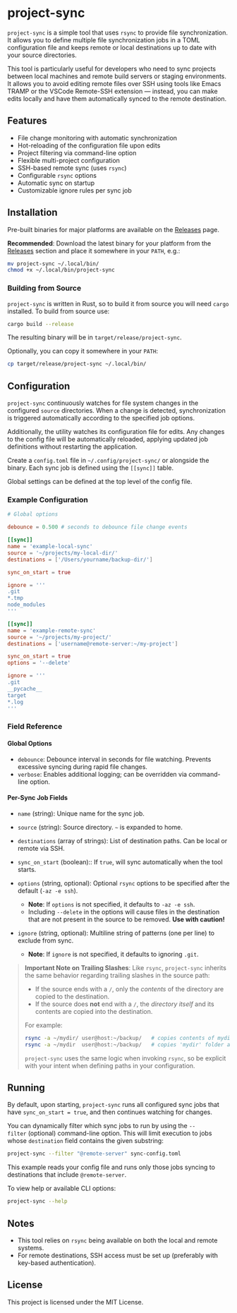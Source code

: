 # project-sync

`project-sync` is a simple tool that uses `rsync` to provide file synchronization. It allows you to define multiple file synchronization jobs in a TOML configuration file and keeps remote or local destinations up to date with your source directories.

This tool is particularly useful for developers who need to sync projects between local machines and remote build servers or staging environments. It allows you to avoid editing remote files over SSH using tools like Emacs TRAMP or the VSCode Remote-SSH extension — instead, you can make edits locally and have them automatically synced to the remote destination.

## Features

* File change monitoring with automatic synchronization
* Hot-reloading of the configuration file upon edits
* Project filtering via command-line option
* Flexible multi-project configuration
* SSH-based remote sync (uses `rsync`)
* Configurable `rsync` options
* Automatic sync on startup
* Customizable ignore rules per sync job

## Installation

Pre-built binaries for major platforms are available on the [Releases](https://github.com/lyskov/project-sync/releases) page.

**Recommended**: Download the latest binary for your platform from the [Releases](https://github.com/lyskov/project-sync/releases) section and place it somewhere in your `PATH`, e.g.:

```bash
mv project-sync ~/.local/bin/
chmod +x ~/.local/bin/project-sync
```

### Building from Source

`project-sync` is written in Rust, so to build it from source you will need `cargo` installed. To build from source use:

```bash
cargo build --release
```

The resulting binary will be in `target/release/project-sync`.

Optionally, you can copy it somewhere in your `PATH`:

```bash
cp target/release/project-sync ~/.local/bin/
```

## Configuration

`project-sync` continuously watches for file system changes in the configured `source` directories. When a change is detected, synchronization is triggered automatically according to the specified job options.

Additionally, the utility watches its configuration file for edits. Any changes to the config file will be automatically reloaded, applying updated job definitions without restarting the application.

Create a `config.toml` file in `~/.config/project-sync/` or alongside the binary. Each sync job is defined using the `[[sync]]` table.

Global settings can be defined at the top level of the config file.

### Example Configuration

```toml
# Global options

debounce = 0.500 # seconds to debounce file change events

[[sync]]
name = 'example-local-sync'
source = '~/projects/my-local-dir/'
destinations = ['/Users/yourname/backup-dir/']

sync_on_start = true

ignore = '''
.git
*.tmp
node_modules
'''

[[sync]]
name = 'example-remote-sync'
source = '~/projects/my-project/'
destinations = ['username@remote-server:~/my-project']

sync_on_start = true
options = '--delete'

ignore = '''
.git
__pycache__
target
*.log
'''
```

### Field Reference

#### Global Options

* `debounce`: Debounce interval in seconds for file watching. Prevents excessive syncing during rapid file changes.
* `verbose`: Enables additional logging; can be overridden via command-line option.

#### Per-Sync Job Fields

* `name` (string): Unique name for the sync job.
* `source` (string): Source directory. `~` is expanded to home.
* `destinations` (array of strings): List of destination paths. Can be local or remote via SSH.
* `sync_on_start` (boolean):: If `true`, will sync automatically when the tool starts.
* `options` (string, optional): Optional `rsync` options to be specified after the default (`-az -e ssh`).

  * **Note**: If `options` is not specified, it defaults to `-az -e ssh`.
  * Including `--delete` in the options will cause files in the destination that are not present in the source to be removed. **Use with caution!**
* `ignore` (string, optional): Multiline string of patterns (one per line) to exclude from sync.

  * **Note**: If `ignore` is not specified, it defaults to ignoring `.git`.

> **Important Note on Trailing Slashes**: Like `rsync`, `project-sync` inherits the same behavior regarding trailing slashes in the source path:
>
> * If the source ends with a `/`, only the *contents* of the directory are copied to the destination.
> * If the source does **not** end with a `/`, the *directory itself* and its contents are copied into the destination.
>
> For example:
>
> ```bash
> rsync -a ~/mydir/ user@host:~/backup/   # copies contents of mydir
> rsync -a ~/mydir  user@host:~/backup/   # copies 'mydir' folder and its contents
> ```
>
> `project-sync` uses the same logic when invoking `rsync`, so be explicit with your intent when defining paths in your configuration.

## Running

By default, upon starting, `project-sync` runs all configured sync jobs that have `sync_on_start = true`, and then continues watching for changes.

You can dynamically filter which sync jobs to run by using the `--filter` (optional) command-line option. This will limit execution to jobs whose `destination` field contains the given substring:

```bash
project-sync --filter "@remote-server" sync-config.toml
```

This example reads your config file and runs only those jobs syncing to destinations that include `@remote-server`.

To view help or available CLI options:

```bash
project-sync --help
```

## Notes

* This tool relies on `rsync` being available on both the local and remote systems.
* For remote destinations, SSH access must be set up (preferably with key-based authentication).

## License

This project is licensed under the MIT License.
